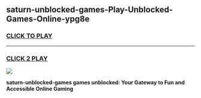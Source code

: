 
## saturn-unblocked-games-Play-Unblocked-Games-Online-ypg8e
<h3>
<a href="https://premium76.site?title=saturn-unblocked-games&ref=25A">CLICK TO PLAY</a></h3>
<hr>

<h3>
<a href="https://premium76.site?title=saturn-unblocked-games&ref=25A">CLICK 2 PLAY</a>
  
</h3>

<a href="https://premium76.site?title=saturn-unblocked-games&ref=25A"><img src="https://clearcache.store/games.png"></a>


**saturn-unblocked-games games unblocked: Your Gateway to Fun and Accessible Online Gaming**
